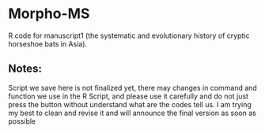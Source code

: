 # Morpho-MS
R code for manuscript1 (the systematic and evolutionary history of cryptic horseshoe bats in Asia). 

## Notes:
Script we save here is not finalized yet, there may changes in command and function we use in the R Script, and please use it carefully and do not just press the button without understand what are the codes tell us. I am trying my best to clean and revise it and will announce the final version as soon as possible
